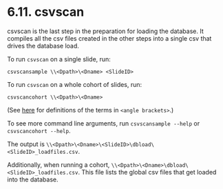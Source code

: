 # 6.11. csvscan

csvscan is the last step in the preparation for loading the database.
It compiles all the csv files created in the other steps into a single
csv that drives the database load.

To run `csvscan` on a single slide, run:
```
csvscansample \\<Dpath>\<Dname> <SlideID>
```

To run `csvscan` on a whole cohort of slides, run:
```
csvscancohort \\<Dpath>\<Dname>
```
(See [here](../../scans/docs/Definitions.md#43-definitions) for definitions
of the terms in `<angle brackets>`.)

To see more command line arguments, run `csvscansample --help` or `csvscancohort --help`.

The output is `\\<Dpath>\<Dname>\<SlideID>\dbload\<SlideID>_loadfiles.csv`.

Additionally, when running a cohort, `\\<Dpath>\<Dname>\dbload\<SlideID>_loadfiles.csv`.
This file lists the global csv files that get loaded into the database.

